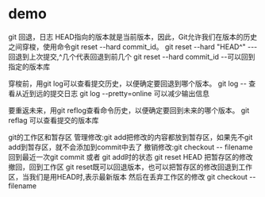 # demo
git 回退，日志
HEAD指向的版本就是当前版本，因此，Git允许我们在版本的历史之间穿梭，使用命令git reset --hard commit_id。
git reset --hard "HEAD^" --- 回退到上次提交,^几个代表回退到前几个
git reset --hard commit_id --可以回到指定的版本库

穿梭前，用git log可以查看提交历史，以便确定要回退到哪个版本。
git log -- 查看从近到远的提交日志
git log --pretty=online 可以减少输出信息

要重返未来，用git reflog查看命令历史，以便确定要回到未来的哪个版本。
git reflag 可以查看提交的版本库


git的工作区和暂存区
管理修改:git add把修改的内容都放到暂存区，如果先不git add到暂存区，就不会添加到commit中去了
撤销修改:git checkout -- filename 回到最近一次git commit 或者 git add时的状态
        git reset HEAD <file> 把暂存区的修改撤回，回到工作区 git reset既可以回退版本，也可以把暂存区的修改回退到工作区，当我们是用HEAD时,表示最新版本
        然后在丢弃工作区的修改 git checkout -- filename



